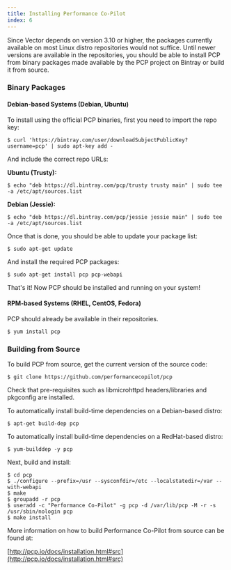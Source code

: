 ```yaml
---
title: Installing Performance Co-Pilot
index: 6
---
```


Since Vector depends on version 3.10 or higher, the packages currently available on most Linux distro repositories would not suffice. Until newer versions are available in the repositories, you should be able to install PCP from binary packages made available by the PCP project on Bintray or build it from source.

### Binary Packages

#### Debian-based Systems (Debian, Ubuntu)

To install using the official PCP binaries, first you need to import the repo key:

```
$ curl 'https://bintray.com/user/downloadSubjectPublicKey?username=pcp' | sudo apt-key add -
```

And include the correct repo URLs:

**Ubuntu (Trusty):**

```
$ echo "deb https://dl.bintray.com/pcp/trusty trusty main" | sudo tee -a /etc/apt/sources.list
```

**Debian (Jessie):**

```
$ echo "deb https://dl.bintray.com/pcp/jessie jessie main" | sudo tee -a /etc/apt/sources.list
```

Once that is done, you should be able to update your package list:

```
$ sudo apt-get update
```

And install the required PCP packages:

```
$ sudo apt-get install pcp pcp-webapi
```

That's it! Now PCP should be installed and running on your system!

#### RPM-based Systems (RHEL, CentOS, Fedora)

PCP should already be available in their repositories.

```
$ yum install pcp
```

### Building from Source

To build PCP from source, get the current version of the source code:

```
$ git clone https://github.com/performancecopilot/pcp
```

Check that pre-requisites such as libmicrohttpd headers/libraries and
pkgconfig are installed.

To automatically install build-time dependencies on a Debian-based distro:

```
$ apt-get build-dep pcp
```

To automatically install build-time dependencies on a RedHat-based distro:

```
$ yum-builddep -y pcp
```

Next, build and install:

```
$ cd pcp
$ ./configure --prefix=/usr --sysconfdir=/etc --localstatedir=/var --with-webapi
$ make
$ groupadd -r pcp
$ useradd -c "Performance Co-Pilot" -g pcp -d /var/lib/pcp -M -r -s /usr/sbin/nologin pcp
$ make install
```

More information on how to build Performance Co-Pilot from source can be found at:

[http://pcp.io/docs/installation.html#src](http://pcp.io/docs/installation.html#src)
